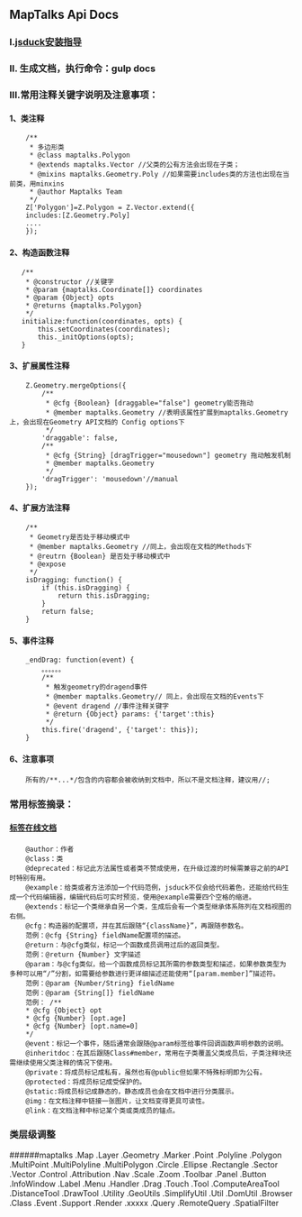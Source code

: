 ## MapTalks Api Docs


### I.[jsduck安装指导](https://github.com/senchalabs/jsduck/wiki/Installation)

### II. 生成文档，执行命令：gulp docs

### III.常用注释关键字说明及注意事项：

#### 1、类注释
        /**
         * 多边形类
         * @class maptalks.Polygon
         * @extends maptalks.Vector //父类的公有方法会出现在子类；
         * @mixins maptalks.Geometry.Poly //如果需要includes类的方法也出现在当前类，用minxins
         * @author Maptalks Team
         */
        Z['Polygon']=Z.Polygon = Z.Vector.extend({
        includes:[Z.Geometry.Poly]
        ....
        });
        
#### 2、构造函数注释
       /**
        * @constructor //关键字
        * @param {maptalks.Coordinate[]} coordinates
        * @param {Object} opts
        * @returns {maptalks.Polygon}
        */
       initialize:function(coordinates, opts) {
           this.setCoordinates(coordinates);
           this._initOptions(opts);
       }
       
#### 3、扩展属性注释
        Z.Geometry.mergeOptions({
            /**
             * @cfg {Boolean} [draggable="false"] geometry能否拖动
             * @member maptalks.Geometry //表明该属性扩展到maptalks.Geometry上，会出现在Geometry API文档的 Config options下
             */
        	'draggable': false,
        	/**
        	 * @cfg {String} [dragTrigger="mousedown"] geometry 拖动触发机制
             * @member maptalks.Geometry 
             */
        	'dragTrigger': 'mousedown'//manual
        });
         
#### 4、扩展方法注释
        /**
         * Geometry是否处于移动模式中
         * @member maptalks.Geometry //同上，会出现在文档的Methods下
         * @reutrn {Boolean} 是否处于移动模式中
         * @expose
         */
        isDragging: function() {
            if (this.isDragging) {
                return this.isDragging;
            }
            return false;
        }
        
#### 5、事件注释
        _endDrag: function(event) {
            。。。。。。
            /**
             * 触发geometry的dragend事件
             * @member maptalks.Geometry// 同上，会出现在文档的Events下
             * @event dragend //事件注释关键字
             * @return {Object} params: {'target':this}
             */
            this.fire('dragend', {'target': this});
        }
        
#### 6、注意事项
        所有的/**...*/包含的内容都会被收纳到文档中，所以不是文档注释，建议用//;
        
### 常用标签摘录：
#### [标签在线文档](https://github.com/senchalabs/jsduck/wiki)

        @author：作者  
        @class：类  
        @deprecated：标记此方法属性或者类不赞成使用，在升级过渡的时候需兼容之前的API时特别有用。  
        @example：给类或者方法添加一个代码范例，jsduck不仅会给代码着色，还能给代码生成一个代码编辑器，编辑代码后可实时预览，使用@example需要四个空格的缩进。  
        @extends：标记一个类继承自另一个类，生成后会有一个类型继承体系陈列在文档视图的右侧。  
        @cfg：构造器的配置项，并在其后跟随“{className}”，再跟随参数名。  
        范例：@cfg {String} fieldName配置项的描述。  
        @return：与@cfg类似，标记一个函数成员调用过后的返回类型。  
        范例：@return {Number} 文字描述  
        @param：与@cfg类似，给一个函数成员标记其所需的参数类型和描述，如果参数类型为多种可以用“/”分割，如需要给参数进行更详细描述还能使用“[param.member]”描述符。  
        范例：@param {Number/String} fieldName  
        范例：@param {String[]} fieldName  
        范例： /**  
        * @cfg {Object} opt  
        * @cfg {Number} [opt.age]  
        * @cfg {Number} [opt.name=0]  
        */  
        @event：标记一个事件，随后通常会跟随@param标签给事件回调函数声明参数的说明。  
        @inheritdoc：在其后跟随Class#member，常用在子类覆盖父类成员后，子类注释块还需继续使用父类注释的情况下使用。  
        @private：将成员标记成私有，虽然也有@public但如果不特殊标明即为公有。  
        @protected：将成员标记成受保护的。  
        @static:将成员标记成静态的，静态成员也会在文档中进行分类展示。  
        @img：在文档注释中链接一张图片，让文档变得更具可读性。  
        @link：在文档注释中标记某个类或类成员的锚点。
        
### 类层级调整

######maptalks
        .Map
        .Layer
        .Geometry
            .Marker
            .Point
            .Polyline
            .Polygon
            .MultiPoint
            .MultiPolyline
            .MultiPolygon
            .Circle
            .Ellipse
            .Rectangle
            .Sector
            .Vector
        .Control
            .Attribution
            .Nav
            .Scale
            .Zoom
            .Toolbar
            .Panel
            .Button 
            .InfoWindow
            .Label
            .Menu
        .Handler
           .Drag
           .Touch
        .Tool
            .ComputeAreaTool
            .DistanceTool
            .DrawTool
        .Utility
            .GeoUtils
            .SimplifyUtil
            .Util
            .DomUtil
            .Browser
            .Class
            .Event
            .Support
        .Render
            .xxxxx
        .Query
            .RemoteQuery
            .SpatialFilter
         
           
    
        
        
